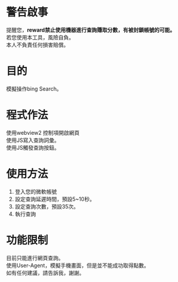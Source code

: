 警告啟事
=======
提醒您，**reward禁止使用機器進行查詢賺取分數，有被封鎖帳號的可能。**  
若您使用本工具，風險自負。  
本人不負責任何損害賠償。

目的
===
模擬操作bing Search。

程式作法
=======
使用webview2 控制項開啟網頁  
使用JS寫入查詢詞彙。  
使用JS觸發查詢按鈕。  

使用方法
=======
1. 登入您的微軟帳號
2. 設定查詢延遲時間，預設5~10秒。
3. 設定查詢次數，預設35次。
4. 執行查詢

功能限制
=======
目前只能進行網頁查詢。  
使用User-Agent，模擬手機畫面，但是並不能成功取得點數。  
如有任何建議，請告訴我，謝謝。
